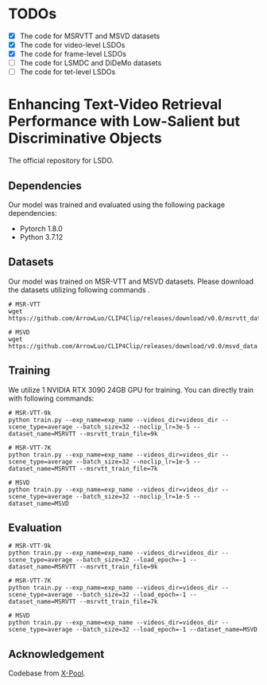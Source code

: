 # TODOs
- [x] The code for MSRVTT and MSVD datasets
- [x] The code for video-level LSDOs
- [x] The code for frame-level LSDOs
- [ ] The code for LSMDC and DiDeMo datasets
- [ ] The code for tet-level LSDOs

# Enhancing Text-Video Retrieval Performance with Low-Salient but Discriminative Objects
The official repository for LSDO.

## Dependencies
Our model was trained and evaluated using the following package dependencies:
* Pytorch 1.8.0
* Python 3.7.12

## Datasets
Our model was trained on MSR-VTT and MSVD datasets. Please download the datasets utilizing following commands .
```
# MSR-VTT
wget https://github.com/ArrowLuo/CLIP4Clip/releases/download/v0.0/msrvtt_data.zip

# MSVD
wget https://github.com/ArrowLuo/CLIP4Clip/releases/download/v0.0/msvd_data.zip
```

## Training
We utilize 1 NVIDIA RTX 3090 24GB GPU for training. You can directly train with following commands:
```
# MSR-VTT-9k
python train.py --exp_name=exp_name --videos_dir=videos_dir --scene_type=average --batch_size=32 --noclip_lr=3e-5 --dataset_name=MSRVTT --msrvtt_train_file=9k

# MSR-VTT-7K
python train.py --exp_name=exp_name --videos_dir=videos_dir --scene_type=average --batch_size=32 --noclip_lr=1e-5 --dataset_name=MSRVTT --msrvtt_train_file=7k

# MSVD
python train.py --exp_name=exp_name --videos_dir=videos_dir --scene_type=average --batch_size=32 --noclip_lr=1e-5 --dataset_name=MSVD
```
## Evaluation
```
# MSR-VTT-9k
python train.py --exp_name=exp_name --videos_dir=videos_dir --scene_type=average --batch_size=32 --load_epoch=-1 --dataset_name=MSRVTT --msrvtt_train_file=9k

# MSR-VTT-7K
python train.py --exp_name=exp_name --videos_dir=videos_dir --scene_type=average --batch_size=32 --load_epoch=-1 --dataset_name=MSRVTT --msrvtt_train_file=7k

# MSVD
python train.py --exp_name=exp_name --videos_dir=videos_dir --scene_type=average --batch_size=32 --load_epoch=-1 --dataset_name=MSVD
```

## Acknowledgement
Codebase from [X-Pool](https://github.com/layer6ai-labs/xpool).

